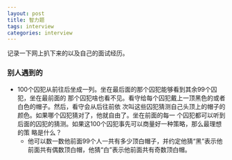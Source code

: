 ```yaml
---
layout: post
title: 智力题
tags: interview
categories: interview
---
```

记录一下网上扒下来的以及自己的面试经历。<br>

### 别人遇到的
- 100个囚犯从前往后坐成一列。坐在最后面的那个囚犯能够看到其余99个囚犯，坐在最前面的 那个囚犯啥也看不见。看守给每个囚犯戴上一顶黑色的或者白色的帽子。然后，看守会从后往前依 次叫这些囚犯猜测自己头顶上的帽子的颜色。如果哪个囚犯猜对了，他就自由了。坐在前面的每一 个囚犯都可以听到后面的囚犯的猜测。如果这100个囚犯事先可以商量好一种策略，那么最理想的策 略是什么？
   - 他可以数一数他前面99个人一共有多少顶白帽子，并约定他猜“黑”表示他前面共有偶数顶白帽，他猜“白”表示他前面共有奇数顶白帽。